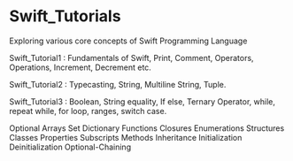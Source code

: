 # Swift_Tutorials
Exploring various core concepts of Swift Programming Language

Swift_Tutorial1 : Fundamentals of Swift, Print, Comment, Operators, Operations, Increment, Decrement etc.

Swift_Tutorial2 : Typecasting, String, Multiline String, Tuple.

Swift_Tutorial3 : Boolean, String equality, If else, Ternary Operator, while, repeat while, for loop, ranges, switch case.

Optional
Arrays
Set
Dictionary
Functions
Closures
Enumerations
Structures
Classes
Properties
Subscripts
Methods
Inheritance
Initialization
Deinitialization
Optional-Chaining
